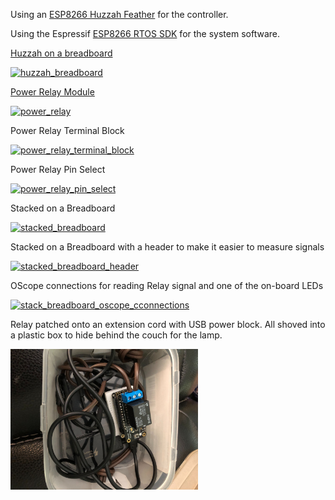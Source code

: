 

Using an [ESP8266 Huzzah Feather](https://www.adafruit.com/product/2821) for the controller.

Using the Espressif [ESP8266 RTOS SDK](https://docs.espressif.com/projects/esp8266-rtos-sdk/en/latest/index.html) for the system software.


[Huzzah on a breadboard](https://www.adafruit.com/product/2821)

[<img alt="huzzah_breadboard" src="./huzzah_breadboard.png" width="300" />](huzzah_breadboard.png)


[Power Relay Module](https://www.adafruit.com/product/3191)

[<img alt="power_relay" src="./power_relay.png" width="300" />](power_relay.png)


Power Relay Terminal Block

[<img alt="power_relay_terminal_block" src="./power_relay_terminal_block.png" width="300" />](power_relay_terminal_block.png)


Power Relay Pin Select

[<img alt="power_relay_pin_select" src="./power_relay_pin_select.png" width="300" />](power_relay_pin_select.png)


Stacked on a Breadboard

[<img alt="stacked_breadboard" src="./stacked_breadboard.png" width="300" />](stacked_breadboard.png)


Stacked on a Breadboard with a header to make it easier to measure signals

[<img alt="stacked_breadboard_header" src="./stacked_breadboard_header.png" width="300" />](stacked_breadboard_header.png)


OScope connections for reading Relay signal and one of the on-board LEDs

[<img alt="stack_breadboard_oscope_cconnections" src="./stack_breadboard_oscope_cconnections.png" width="300" />](stack_breadboard_oscope_cconnections.png)


Relay patched onto an extension cord with USB power block. All shoved into a plastic box to hide behind the couch for the lamp.

[<img alt="stack_breadboard_oscope_cconnections" src="./hacked_onto_cord_shoved_in_box.jpg" width="300" />](hacked_onto_cord_shoved_in_box.jpg)
